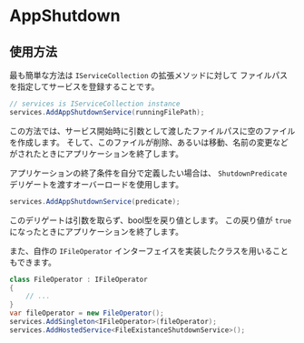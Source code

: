 AppShutdown
===========

## 使用方法
最も簡単な方法は `IServiceCollection` の拡張メソッドに対して
ファイルパスを指定してサービスを登録することです。

```cs
// services is IServiceCollection instance
services.AddAppShutdownService(runningFilePath);
```

この方法では、サービス開始時に引数として渡したファイルパスに空のファイルを作成します。
そして、このファイルが削除、あるいは移動、名前の変更などがされたときにアプリケーションを終了します。

アプリケーションの終了条件を自分で定義したい場合は、
`ShutdownPredicate` デリゲートを渡すオーバーロードを使用します。
```cs
services.AddAppShutdownService(predicate);
```

このデリゲートは引数を取らず、bool型を戻り値とします。
この戻り値が `true` になったときにアプリケーションを終了します。

また、自作の `IFileOperator` インターフェイスを実装したクラスを用いることもできます。
```cs
class FileOperator : IFileOperator
{
	// ...
}
var fileOperator = new FileOperator();
services.AddSingleton<IFileOperator>(fileOperator);
services.AddHostedService<FileExistanceShutdownService>();
```
